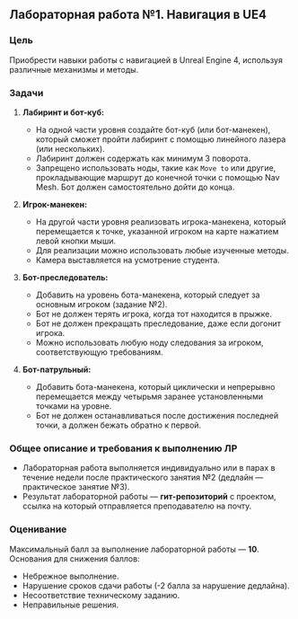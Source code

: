 ## Лабораторная работа №1. Навигация в UE4

### Цель
Приобрести навыки работы с навигацией в Unreal Engine 4, используя различные механизмы и методы.

### Задачи

1. **Лабиринт и бот-куб:**
   - На одной части уровня создайте бот-куб (или бот-манекен), который сможет пройти лабиринт с помощью линейного лазера (или нескольких).
   - Лабиринт должен содержать как минимум 3 поворота.
   - Запрещено использовать ноды, такие как `Move to` или другие, прокладывающие маршрут до конечной точки с помощью Nav Mesh. Бот должен самостоятельно дойти до конца.

2. **Игрок-манекен:**
   - На другой части уровня реализовать игрока-манекена, который перемещается к точке, указанной игроком на карте нажатием левой кнопки мыши.
   - Для реализации можно использовать любые изученные методы.
   - Камера выставляется на усмотрение студента.

3. **Бот-преследователь:**
   - Добавить на уровень бота-манекена, который следует за основным игроком (задание №2).
   - Бот не должен терять игрока, когда тот находится в прыжке.
   - Бот не должен прекращать преследование, даже если догонит игрока.
   - Можно использовать любую ноду следования за игроком, соответствующую требованиям.

4. **Бот-патрульный:**
   - Добавить бота-манекена, который циклически и непрерывно перемещается между четырьмя заранее установленными точками на уровне.
   - Бот не должен останавливаться после достижения последней точки, а должен бежать обратно к первой.

### Общее описание и требования к выполнению ЛР

- Лабораторная работа выполняется индивидуально или в парах в течение недели после практического занятия №2 (дедлайн — практическое занятие №3).
- Результат лабораторной работы — **гит-репозиторий** с проектом, ссылка на который отправляется преподавателю на почту.

### Оценивание

Максимальный балл за выполнение лабораторной работы — **10**.
Основания для снижения баллов:
- Небрежное выполнение.
- Нарушение сроков сдачи работы (-2 балла за нарушение дедлайна).
- Несоответствие техническому заданию.
- Неправильные решения.


